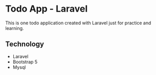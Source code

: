 # Todo App - Laravel

This is one todo application created with Laravel just for practice and learning.

## Technology

- Laravel
- Bootstrap 5
- Mysql